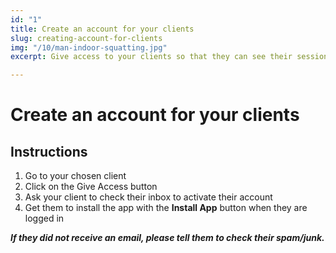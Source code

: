 ```yaml
---
id: "1"
title: Create an account for your clients
slug: creating-account-for-clients
img: "/10/man-indoor-squatting.jpg"
excerpt: Give access to your clients so that they can see their sessions and plans.

---
```

# Create an account for your clients

## Instructions

1. Go to your chosen client
2. Click on the Give Access button
3. Ask your client to check their inbox to activate their account
4. Get them to install the app with the **Install App** button when they are logged in

**_If they did not receive an email, please tell them to check their spam/junk._**